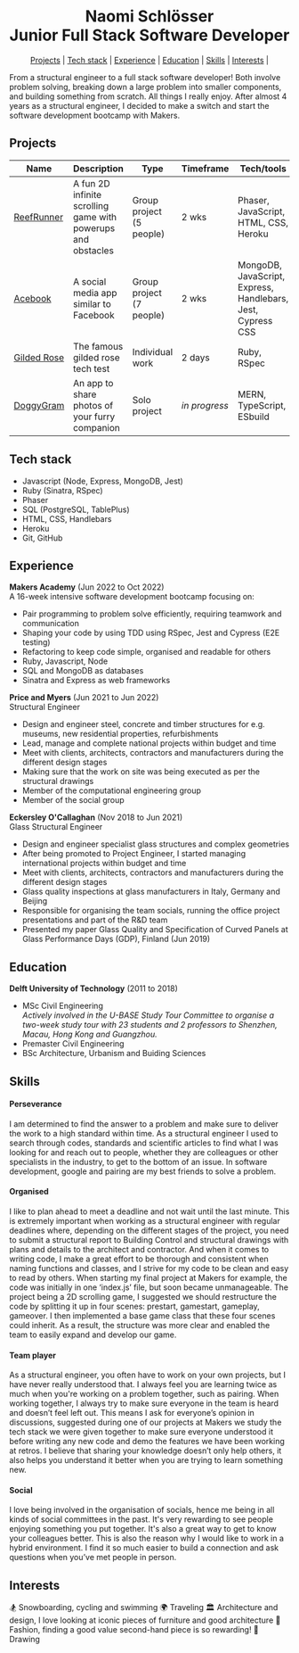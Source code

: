 <h1 align="center"> Naomi Schlösser <br> Junior Full Stack Software Developer </h1>

<p>
  <div align="center">
    <a href="https://github.com/naomischlosser/CV/blob/main/README.md#projects">Projects</a> |
    <a href="https://github.com/naomischlosser/CV/blob/main/README.md#tech-stack">Tech stack</a> |
    <a href="https://github.com/naomischlosser/CV/blob/main/README.md#experience">Experience</a> |
    <a href="https://github.com/naomischlosser/CV/blob/main/README.md#education">Education</a> |
    <a href="https://github.com/naomischlosser/CV/blob/main/README.md#skills">Skills</a> |
    <a href="https://github.com/naomischlosser/CV/blob/main/README.md#interests">Interests</a> |
  </div>
</p>

From a structural engineer to a full stack software developer! Both involve problem solving, breaking down a large problem into smaller components, and building something from scratch. All things I really enjoy. After almost 4 years as a structural engineer, I decided to make a switch and start the software development bootcamp with Makers.

## Projects

| Name                                                             | Description       | Type     | Timeframe | Tech/tools                           |
| ---------------------------------------------------------------- | ----------------- | -------- | --------- | ------------------------------------ |
| [ReefRunner](https://github.com/naomischlosser/team-sea-urchins) | A fun 2D infinite scrolling game with powerups and obstacles | Group project (5 people) | 2 wks | Phaser, JavaScript, HTML, CSS, Heroku |
| [Acebook](https://github.com/naomischlosser/acebook-node-slugs) | A social media app similar to Facebook | Group project (7 people) | 2 wks | MongoDB, JavaScript, Express, Handlebars, Jest, Cypress CSS |
| [Gilded Rose](https://github.com/naomischlosser/individual-challenges/tree/main/gilded-rose-tech-test) | The famous gilded rose tech test | Individual work | 2 days | Ruby, RSpec |
| [DoggyGram](https://github.com/naomischlosser/doggy-gram) | An app to share photos of your furry companion | Solo project | *in progress* | MERN, TypeScript, ESbuild |

## Tech stack
- Javascript (Node, Express, MongoDB, Jest)
- Ruby (Sinatra, RSpec)
- Phaser
- SQL (PostgreSQL, TablePlus)
- HTML, CSS, Handlebars
- Heroku
- Git, GitHub

## Experience

**Makers Academy** (Jun 2022 to Oct 2022)  
A 16-week intensive software development bootcamp focusing on:

- Pair programming to problem solve efficiently, requiring teamwork and communication
- Shaping your code by using TDD using RSpec, Jest and Cypress (E2E testing)
- Refactoring to keep code simple, organised and readable for others
- Ruby, Javascript, Node
- SQL and MongoDB as databases
- Sinatra and Express as web frameworks

**Price and Myers** (Jun 2021 to Jun 2022)  
Structural Engineer

- Design and engineer steel, concrete and timber structures for e.g. museums, new residential properties, refurbishments
- Lead, manage and complete national projects within budget and time
- Meet with clients, architects, contractors and manufacturers during the different design stages
- Making sure that the work on site was being executed as per the structural drawings
- Member of the computational engineering group
- Member of the social group

**Eckersley O'Callaghan** (Nov 2018 to Jun 2021)  
Glass Structural Engineer

- Design and engineer specialist glass structures and complex geometries
- After being promoted to Project Engineer, I started managing international projects within budget and time
- Meet with clients, architects, contractors and manufacturers during the different design stages
- Glass quality inspections at glass manufacturers in Italy, Germany and Beijing
- Responsible for organising the team socials, running the office project presentations and part of the R&D team
- Presented my paper Glass Quality and Specification of Curved Panels at Glass Performance Days (GDP), Finland (Jun 2019)

## Education

**Delft University of Technology** (2011 to 2018)

- MSc Civil Engineering <br />
  *Actively involved in the U-BASE Study Tour Committee to organise a two-week study tour with 23 students and 2 professors to Shenzhen, Macau, Hong Kong and Guangzhou.*
- Premaster Civil Engineering
- BSc Architecture, Urbanism and Buiding Sciences

## Skills

#### Perseverance
I am determined to find the answer to a problem and make sure to deliver the work to a high standard within time. As a structural engineer I used to search through codes, standards and scientific articles to find what I was looking for and reach out to people, whether they are colleagues or other specialists in the industry, to get to the bottom of an issue. In software development, google and pairing are my best friends to solve a problem.

#### Organised
I like to plan ahead to meet a deadline and not wait until the last minute. This is extremely important when working as a structural engineer with regular deadlines where, depending on the different stages of the project, you need to submit a structural report to Building Control and structural drawings with plans and details to the architect and contractor. And when it comes to writing code, I make a great effort to be thorough and consistent when naming functions and classes, and I strive for my code to be clean and easy to read by others. When starting my final project at Makers for example, the code was initially in one ‘index.js’ file, but soon became unmanageable. The project being a 2D scrolling game, I suggested we should restructure the code by splitting it up in four scenes: prestart, gamestart, gameplay, gameover. I then implemented a base game class that these four scenes could inherit. As a result, the structure was more clear and enabled the team to easily expand and develop our game.

#### Team player
As a structural engineer, you often have to work on your own projects, but I have never really understood that. I always feel you are learning twice as much when you're working on a problem together, such as pairing. When working together, I always try to make sure everyone in the team is heard and doesn’t feel left out. This means I ask for everyone’s opinion in discussions, suggested during one of our projects at Makers we study the tech stack we were given together to make sure everyone understood it before writing any new code and demo the features we have been working at retros. I believe that sharing your knowledge doesn’t only help others, it also helps you understand it better when you are trying to learn something new.

#### Social
I love being involved in the organisation of socials, hence me being in all kinds of social committees in the past. It's very rewarding to see people enjoying something you put together. It's also a great way to get to know your colleagues better. This is also the reason why I would like to work in a hybrid environment. I find it so much easier to build a connection and ask questions when you’ve met people in person.

## Interests

🏂 Snowboarding, cycling and swimming
🌍 Traveling
🏛️ Architecture and design, I love looking at iconic pieces of furniture and good architecture
👚 Fashion, finding a good value second-hand piece is so rewarding!
🎨 Drawing
